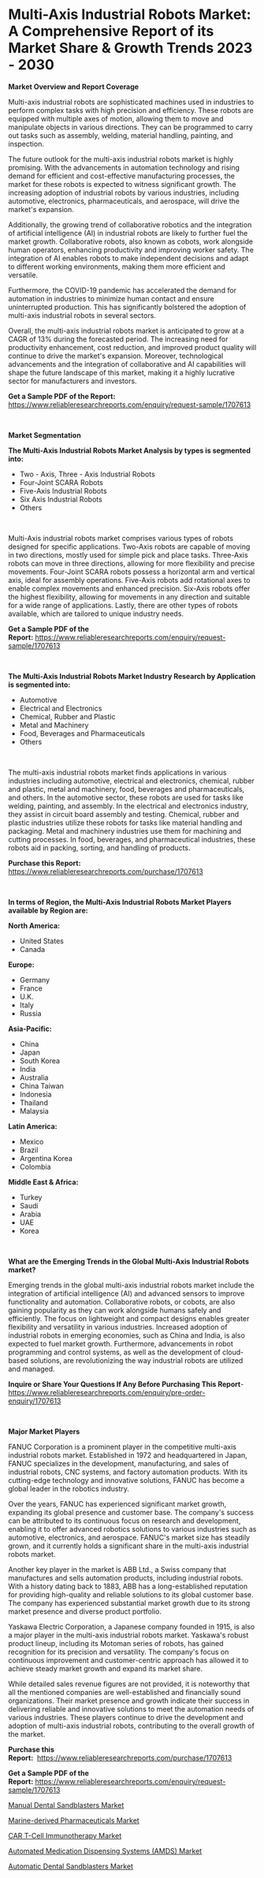 <p><h1>Multi-Axis Industrial Robots Market: A Comprehensive Report of its Market Share & Growth Trends 2023 - 2030</h1></p><p><strong>Market Overview and Report Coverage</strong></p>
<p><p>Multi-axis industrial robots are sophisticated machines used in industries to perform complex tasks with high precision and efficiency. These robots are equipped with multiple axes of motion, allowing them to move and manipulate objects in various directions. They can be programmed to carry out tasks such as assembly, welding, material handling, painting, and inspection.</p><p>The future outlook for the multi-axis industrial robots market is highly promising. With the advancements in automation technology and rising demand for efficient and cost-effective manufacturing processes, the market for these robots is expected to witness significant growth. The increasing adoption of industrial robots by various industries, including automotive, electronics, pharmaceuticals, and aerospace, will drive the market's expansion.</p><p>Additionally, the growing trend of collaborative robotics and the integration of artificial intelligence (AI) in industrial robots are likely to further fuel the market growth. Collaborative robots, also known as cobots, work alongside human operators, enhancing productivity and improving worker safety. The integration of AI enables robots to make independent decisions and adapt to different working environments, making them more efficient and versatile.</p><p>Furthermore, the COVID-19 pandemic has accelerated the demand for automation in industries to minimize human contact and ensure uninterrupted production. This has significantly bolstered the adoption of multi-axis industrial robots in several sectors.</p><p>Overall, the multi-axis industrial robots market is anticipated to grow at a CAGR of 13% during the forecasted period. The increasing need for productivity enhancement, cost reduction, and improved product quality will continue to drive the market's expansion. Moreover, technological advancements and the integration of collaborative and AI capabilities will shape the future landscape of this market, making it a highly lucrative sector for manufacturers and investors.</p></p>
<p><strong>Get a Sample PDF of the Report:</strong> <a href="https://www.reliableresearchreports.com/enquiry/request-sample/1707613">https://www.reliableresearchreports.com/enquiry/request-sample/1707613</a></p>
<p>&nbsp;</p>
<p><strong>Market Segmentation</strong></p>
<p><strong>The Multi-Axis Industrial Robots Market Analysis by types is segmented into:</strong></p>
<p><ul><li>Two - Axis, Three - Axis Industrial Robots</li><li>Four-Joint SCARA Robots</li><li>Five-Axis Industrial Robots</li><li>Six Axis Industrial Robots</li><li>Others</li></ul></p>
<p>&nbsp;</p>
<p><p>Multi-Axis industrial robots market comprises various types of robots designed for specific applications. Two-Axis robots are capable of moving in two directions, mostly used for simple pick and place tasks. Three-Axis robots can move in three directions, allowing for more flexibility and precise movements. Four-Joint SCARA robots possess a horizontal arm and vertical axis, ideal for assembly operations. Five-Axis robots add rotational axes to enable complex movements and enhanced precision. Six-Axis robots offer the highest flexibility, allowing for movements in any direction and suitable for a wide range of applications. Lastly, there are other types of robots available, which are tailored to unique industry needs.</p></p>
<p><strong>Get a Sample PDF of the Report:</strong>&nbsp;<a href="https://www.reliableresearchreports.com/enquiry/request-sample/1707613">https://www.reliableresearchreports.com/enquiry/request-sample/1707613</a></p>
<p>&nbsp;</p>
<p><strong>The Multi-Axis Industrial Robots Market Industry Research by Application is segmented into:</strong></p>
<p><ul><li>Automotive</li><li>Electrical and Electronics</li><li>Chemical, Rubber and Plastic</li><li>Metal and Machinery</li><li>Food, Beverages and Pharmaceuticals</li><li>Others</li></ul></p>
<p>&nbsp;</p>
<p><p>The multi-axis industrial robots market finds applications in various industries including automotive, electrical and electronics, chemical, rubber and plastic, metal and machinery, food, beverages and pharmaceuticals, and others. In the automotive sector, these robots are used for tasks like welding, painting, and assembly. In the electrical and electronics industry, they assist in circuit board assembly and testing. Chemical, rubber and plastic industries utilize these robots for tasks like material handling and packaging. Metal and machinery industries use them for machining and cutting processes. In food, beverages, and pharmaceutical industries, these robots aid in packing, sorting, and handling of products.</p></p>
<p><strong>Purchase this Report:</strong>&nbsp; <a href="https://www.reliableresearchreports.com/purchase/1707613">https://www.reliableresearchreports.com/purchase/1707613</a></p>
<p>&nbsp;</p>
<p><strong>In terms of Region, the Multi-Axis Industrial Robots Market Players available by Region are:</strong></p>
<p>
    <p> <strong> North America: </strong>
        <ul>
            <li>United States</li>
            <li>Canada</li>
        </ul>
        </p> 
    <p> <strong> Europe: </strong>
        <ul>
            <li>Germany</li>
            <li>France</li>
            <li>U.K.</li>
            <li>Italy</li>
            <li>Russia</li>
        </ul>
        </p> 
    <p> <strong> Asia-Pacific: </strong>
        <ul>
            <li>China</li>
            <li>Japan</li>
            <li>South Korea</li>
            <li>India</li>
            <li>Australia</li>
            <li>China Taiwan</li>
            <li>Indonesia</li>
            <li>Thailand</li>
            <li>Malaysia</li>
        </ul>
        </p> 
    <p> <strong> Latin America: </strong>
        <ul>
            <li>Mexico</li>
            <li>Brazil</li>
            <li>Argentina Korea</li>
            <li>Colombia</li>
        </ul>
        </p> 
    <p> <strong> Middle East & Africa: </strong>
        <ul>
            <li>Turkey</li>
            <li>Saudi</li>
            <li>Arabia</li>
            <li>UAE</li>
            <li>Korea</li>
        </ul>
    </p>
    </p>
<p>&nbsp;</p>
<p><strong>What are the Emerging Trends in the Global Multi-Axis Industrial Robots market?</strong></p>
<p><p>Emerging trends in the global multi-axis industrial robots market include the integration of artificial intelligence (AI) and advanced sensors to improve functionality and automation. Collaborative robots, or cobots, are also gaining popularity as they can work alongside humans safely and efficiently. The focus on lightweight and compact designs enables greater flexibility and versatility in various industries. Increased adoption of industrial robots in emerging economies, such as China and India, is also expected to fuel market growth. Furthermore, advancements in robot programming and control systems, as well as the development of cloud-based solutions, are revolutionizing the way industrial robots are utilized and managed.</p></p>
<p><strong>Inquire or Share Your Questions If Any Before Purchasing This Report</strong>- <a href="https://www.reliableresearchreports.com/enquiry/pre-order-enquiry/1707613">https://www.reliableresearchreports.com/enquiry/pre-order-enquiry/1707613</a></p>
<p>&nbsp;</p>
<p><strong>Major Market Players</strong></p>
<p><p>FANUC Corporation is a prominent player in the competitive multi-axis industrial robots market. Established in 1972 and headquartered in Japan, FANUC specializes in the development, manufacturing, and sales of industrial robots, CNC systems, and factory automation products. With its cutting-edge technology and innovative solutions, FANUC has become a global leader in the robotics industry.</p><p>Over the years, FANUC has experienced significant market growth, expanding its global presence and customer base. The company's success can be attributed to its continuous focus on research and development, enabling it to offer advanced robotics solutions to various industries such as automotive, electronics, and aerospace. FANUC's market size has steadily grown, and it currently holds a significant share in the multi-axis industrial robots market.</p><p>Another key player in the market is ABB Ltd., a Swiss company that manufactures and sells automation products, including industrial robots. With a history dating back to 1883, ABB has a long-established reputation for providing high-quality and reliable solutions to its global customer base. The company has experienced substantial market growth due to its strong market presence and diverse product portfolio.</p><p>Yaskawa Electric Corporation, a Japanese company founded in 1915, is also a major player in the multi-axis industrial robots market. Yaskawa's robust product lineup, including its Motoman series of robots, has gained recognition for its precision and versatility. The company's focus on continuous improvement and customer-centric approach has allowed it to achieve steady market growth and expand its market share.</p><p>While detailed sales revenue figures are not provided, it is noteworthy that all the mentioned companies are well-established and financially sound organizations. Their market presence and growth indicate their success in delivering reliable and innovative solutions to meet the automation needs of various industries. These players continue to drive the development and adoption of multi-axis industrial robots, contributing to the overall growth of the market.</p></p>
<p><strong>Purchase this Report:</strong>&nbsp;&nbsp;<a href="https://www.reliableresearchreports.com/purchase/1707613">https://www.reliableresearchreports.com/purchase/1707613</a></p>
<p></p>
<p><strong>Get a Sample PDF of the Report:</strong>&nbsp;<a href="https://www.reliableresearchreports.com/enquiry/request-sample/1707613">https://www.reliableresearchreports.com/enquiry/request-sample/1707613</a></p>
<p><p><a href="https://medium.com/@haileeferry/manual-dental-sandblasters-market-report-reveals-the-latest-trends-and-growth-opportunities-of-this-32e744795fcb">Manual Dental Sandblasters Market</a></p><p><a href="https://www.linkedin.com/pulse/marine-derived-pharmaceuticals-market-size-share-amp-trends-d42oc/">Marine-derived Pharmaceuticals Market</a></p><p><a href="https://www.linkedin.com/pulse/car-t-cell-immunotherapy-market-size-share-amp-trends-analysis-pqnhc/">CAR T-Cell Immunotherapy Market</a></p><p><a href="https://www.linkedin.com/pulse/automated-medication-dispensing-systems-amds-market-challenges-jfwfc/">Automated Medication Dispensing Systems (AMDS) Market</a></p><p><a href="https://medium.com/@elenaglover2023/automatic-dental-sandblasters-market-size-cagr-trends-2024-2030-c2647eecb6d4">Automatic Dental Sandblasters Market</a></p></p>